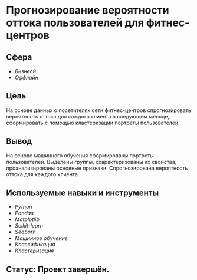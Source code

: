 # Прогнозирование вероятности оттока пользователей для фитнес-центров
## Сфера
- *Бизнесй*
- *Оффлайн*


## Цель
На основе данных о посетителях сети фитнес-центров спрогнозировать вероятность оттока для каждого клиента в следующем месяце, сформировать с помощью кластеризации портреты пользователей.


## Вывод

На основе машинного обучения сформированы портреты пользователей. Выделены группы, охарактеризованы их свойства, проанализированы основные признаки.
Спрогнозирована вероятность оттока для каждого клиента.

## Используемые навыки и инструменты
- *Python*
- *Pandas*
- *Matplotlib*
- *Scikit-learn*
- *Seaborn*
- *Машинное обучение*
- *Классификация*
- *Кластеризация*

## Статус: Проект завершён.

